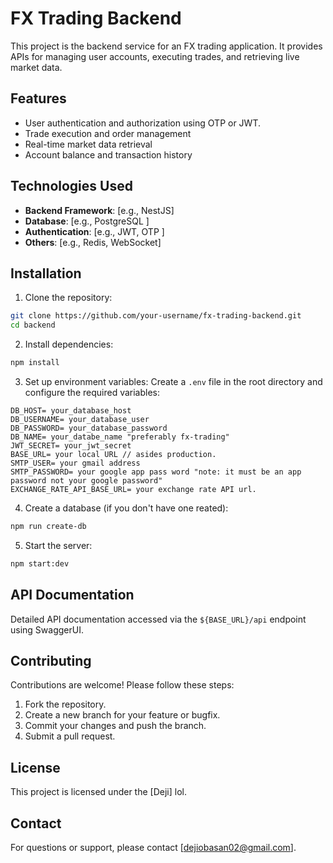 # FX Trading Backend

This project is the backend service for an FX trading application. It provides APIs for managing user accounts, executing trades, and retrieving live market data.

## Features

- User authentication and authorization using OTP or JWT.
- Trade execution and order management
- Real-time market data retrieval
- Account balance and transaction history

## Technologies Used

- **Backend Framework**: [e.g., NestJS]
- **Database**: [e.g., PostgreSQL ]
- **Authentication**: [e.g., JWT, OTP ]
- **Others**: [e.g., Redis, WebSocket]

## Installation

1. Clone the repository:
  ```bash
  git clone https://github.com/your-username/fx-trading-backend.git
  cd backend
  ```

2. Install dependencies:
  ```bash
  npm install
  ```

3. Set up environment variables:
  Create a `.env` file in the root directory and configure the required variables:
  ```
  DB_HOST= your_database_host
  DB_USERNAME= your_database_user
  DB_PASSWORD= your_database_password
  DB_NAME= your_databe_name "preferably fx-trading"
  JWT_SECRET= your_jwt_secret
  BASE_URL= your local URL // asides production.
  SMTP_USER= your gmail address
  SMTP_PASSWORD= your google app pass word "note: it must be an app password not your google password"
  EXCHANGE_RATE_API_BASE_URL= your exchange rate API url.
  ```

4. Create a database (if you don't have one reated):
  ```bash
  npm run create-db
  ```

5. Start the server:
  ```bash
  npm start:dev
  ```

## API Documentation

Detailed API documentation accessed via the `${BASE_URL}/api` endpoint using SwaggerUI.

## Contributing

Contributions are welcome! Please follow these steps:

1. Fork the repository.
2. Create a new branch for your feature or bugfix.
3. Commit your changes and push the branch.
4. Submit a pull request.

## License

This project is licensed under the [Deji] lol.

## Contact

For questions or support, please contact [dejiobasan02@gmail.com].